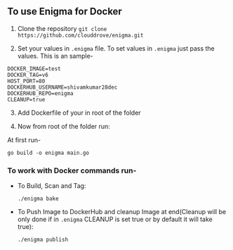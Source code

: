 ## To use Enigma for Docker

1. Clone the repository
`git clone https://github.com/clouddrove/enigma.git`

2. Set your values in `.enigma` file. To set values in `.enigma` just pass the values. This is an sample-
```
DOCKER_IMAGE=test
DOCKER_TAG=v6
HOST_PORT=80
DOCKERHUB_USERNAME=shivamkumar28dec
DOCKERHUB_REPO=enigma
CLEANUP=true
```

3. Add Dockerfile of your in root of the folder

4. Now from root of the folder run:

At first run-
```
go build -o enigma main.go
```

### To work with Docker commands run-
- To Build, Scan and Tag:
  ```
  ./enigma bake
  ```
 
- To Push Image to DockerHub and cleanup Image at end(Cleanup will be only done if in `.enigma` CLEANUP is set   true or by default it will take true):
  ```
  ./enigma publish
  ```